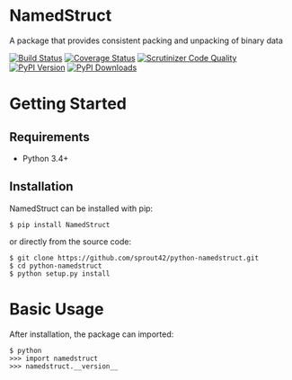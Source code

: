 NamedStruct
======
A package that provides consistent packing and unpacking of binary data

[![Build Status](http://img.shields.io/travis/sprout42/python-namedstruct/master.svg)](https://travis-ci.org/sprout42/python-namedstruct)
[![Coverage Status](http://img.shields.io/coveralls/sprout42/python-namedstruct/master.svg)](https://coveralls.io/r/sprout42/python-namedstruct)
[![Scrutinizer Code Quality](http://img.shields.io/scrutinizer/g/sprout42/python-namedstruct.svg)](https://scrutinizer-ci.com/g/sprout42/python-namedstruct/?branch=master)
[![PyPI Version](http://img.shields.io/pypi/v/NamedStruct.svg)](https://pypi.python.org/pypi/NamedStruct)
[![PyPI Downloads](http://img.shields.io/pypi/dm/NamedStruct.svg)](https://pypi.python.org/pypi/NamedStruct)


Getting Started
===============

Requirements
------------

* Python 3.4+

Installation
------------

NamedStruct can be installed with pip:

```
$ pip install NamedStruct
```

or directly from the source code:

```
$ git clone https://github.com/sprout42/python-namedstruct.git
$ cd python-namedstruct
$ python setup.py install
```

Basic Usage
===========

After installation, the package can imported:

```
$ python
>>> import namedstruct
>>> namedstruct.__version__
```

